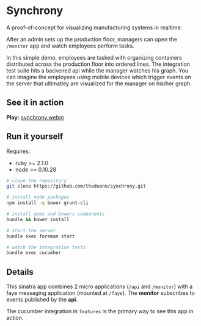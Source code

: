 # Synchrony

A proof-of-concept for visualizing manufacturing systems in realtime.

After an admin sets up the production floor, managers can open the `/monitor` app and watch employees perform tasks.

In this simple demo, employees are tasked with organizing containers distributed across the production floor into ordered lines. The integration test suite hits a backened api while the manager watches his graph. You can imagine the employees using mobile devices which trigger events on the server that ultimatley are visualized for the manager on his/her graph.

## See it in action

**Play:** [synchrony.webm](https://raw.githubusercontent.com/thedeeno/synchrony/master/synchrony.webm)

## Run it yourself

Requires:

* ruby >= 2.1.0
* node >= 0.10.28

```bash
# clone the repository
git clone https://github.com/thedeeno/synchrony.git

# install node packages
npm install -g bower grunt-cli

# install gems and bowers components   
bundle && bower install

# start the server
bundle exec foreman start

# watch the integration tests
bundle exec cucumber
```

## Details

This sinatra app combines 2 micro applications (`/api` and `/monitor`) with a faye messaging application (mounted at `/faye`). The **monitor** subscribes to events published by the **api**. 

The cucumber integration in `features` is the primary way to see this app in action. 

